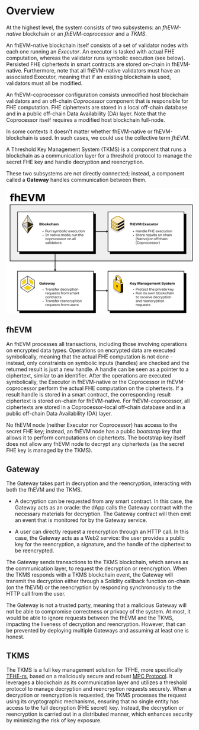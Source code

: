 # Overview

At the highest level, the system consists of two subsystems: an _fhEVM-native_ blockchain or an _fhEVM-coprocessor_ and a _TKMS_.

An fhEVM-native blockchain itself consists of a set of validator nodes with each one running an _Executor_. An executor is tasked with actual FHE computation, whereas the validator runs symbolic execution (see below). Persisted FHE ciphertexts in smart contracts are stored on-chain in fhEVM-native. Furthermore, note that all fhEVM-native validators must have an associated Executor, meaning that if an existing blockchain is used, validators must all be modified.

An fhEVM-coprocessor configuration consists unmodified host blockchain validators and an off-chain _Coprocessor_ component that is responsible for FHE computation. FHE ciphertexts are stored in a local off-chain database and in a public off-chain Data Availability (DA) layer. Note that the Coprocessor itself requires a modified host blockchain full-node.

In some contexts it doesn't matter whether fhEVM-native or fhEVM-blockchain is used. In such cases, we could use the collective term _fhEVM_.

A Threshold Key Management System (TKMS) is a component that runs a blockchain as a communication layer for a threshold protocol to manage the secret FHE key and handle decryption and reencryption.

These two subsystems are not directly connected; instead, a component called a **Gateway** handles communication between them.

![Overview](../assets/overview.png)

## fhEVM

An fhEVM processes all transactions, including those involving operations on encrypted data types. Operations on encrypted data are executed symbolically, meaning that the actual FHE computation is not done - instead, only constraints on symbolic inputs (handles) are checked and the returned result is just a new handle. A handle can be seen as a pointer to a ciphertext, similar to an identifier. After the operations are executed symbolically, the Executor in fhEVM-native or the Coprocessor in fhEVM-coprocessor perform the actual FHE computation on the ciphertexts. If a result handle is stored in a smart contract, the corresponding result ciphertext is stored on-chain for fhEVM-native. For fhEVM-coprocessor, all ciphertexts are stored in a Coprocessor-local off-chain database and in a public off-chain Data Availability (DA) layer.

No fhEVM node (neither Executor nor Coprocessor) has access to the secret FHE key; instead, an fhEVM node has a public _bootstrap key_ that allows it to perform computations on ciphertexts. The bootstrap key itself does not allow any fhEVM node to decrypt any ciphertexts (as the secret FHE key is managed by the TKMS).

## Gateway

The Gateway takes part in decryption and the reencryption, interacting with both the fhEVM and the TKMS.

- A decryption can be requested from any smart contract. In this case, the Gateway acts as an oracle: the dApp calls the Gateway contract with the necessary materials for decryption. The Gateway contract will then emit an event that is monitored for by the Gateway service.

- A user can directly request a reencryption through an HTTP call. In this case, the Gateway acts as a Web2 service: the user provides a public key for the reencryption, a signature, and the handle of the ciphertext to be reencrypted.

The Gateway sends transactions to the TKMS blockchain, which serves as the communication layer, to request the decryption or reencryption. When the TKMS responds with a TKMS blockchain event, the Gateway will transmit the decryption either through a Solidity callback function on-chain (on the fhEVM) or the reencryption by responding synchronously to the HTTP call from the user.

The Gateway is not a trusted party, meaning that a malicious Gateway will not be able to compromise correctness or privacy of the system. At most, it would be able to ignore requests between the fhEVM and the TKMS, impacting the liveness of decryption and reencryption. However, that can be prevented by deploying multiple Gateways and assuming at least one is honest.

## TKMS

The TKMS is a full key management solution for TFHE, more specifically [TFHE-rs](https://github.com/zama-ai/tfhe-rs), based on a maliciously secure and robust [MPC Protocol](https://eprint.iacr.org/2023/815).
It leverages a blockchain as its communication layer and utilizes a threshold protocol to manage decryption and reencryption requests securely. When a decryption or reencryption is requested, the TKMS processes the request using its cryptographic mechanisms, ensuring that no single entity has access to the full decryption (FHE secret) key. Instead, the decryption or reencryption is carried out in a distributed manner, which enhances security by minimizing the risk of key exposure.
